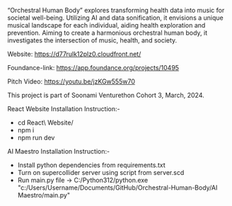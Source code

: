“Orchestral Human Body” explores transforming health data into music for societal well-being. Utilizing AI and data sonification, it envisions a unique musical landscape for each individual, aiding health exploration and prevention. Aiming to create a harmonious orchestral human body, it investigates the intersection of music, health, and society.

Website: https://d77rulk12plz0.cloudfront.net/

Foundance-link: https://app.foundance.org/projects/10495

Pitch Video: https://youtu.be/jzKGw555w70

This project is part of Soonami Venturethon Cohort 3, March, 2024.

React Website Installation Instruction:-

- cd React\ Website/
- npm i
- npm run dev

AI Maestro Installation Instruction:-

- Install python dependencies from requirements.txt
- Turn on supercollider server using script from server.scd
- Run main.py file -> C:/Python312/python.exe "c:/Users/Username/Documents/GitHub/Orchestral-Human-Body/AI Maestro/main.py"
